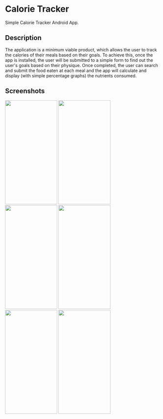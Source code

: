# Calorie Tracker
Simple Calorie Tracker Android App. 

## Description
The application is a minimum viable product, which allows the user to track the calories of their meals based on their goals. To achieve this, once the app is installed, the user will be submitted to a simple form to find out the user's goals based on their physique. Once completed, the user can search and submit the food eaten at each meal and the app will calculate and display (with simple percentage graphs) the nutrients consumed.

## Screenshots
<p float="left">
<img src="https://user-images.githubusercontent.com/70621340/220591763-2506e52f-b3af-4cea-95d8-38ac3b12c2ad.png"  width="170" height="340">
<img src="https://user-images.githubusercontent.com/70621340/220593279-75d37e13-8bef-4b1f-98b5-c4ab0802f451.png"  width="170" height="340">
<img src="https://user-images.githubusercontent.com/70621340/220591756-0ef1e9f5-dc82-4bad-8ebd-8cbc1bdfc6e8.png"  width="170" height="340">
<img src="https://user-images.githubusercontent.com/70621340/220593674-83f294a1-d2b7-49d9-b693-d0f7d9323c7a.png"  width="170" height="340">
<img src="https://user-images.githubusercontent.com/70621340/220593752-c8a951e7-c3b7-4fc5-b9ec-e088f1ff309b.png"  width="170" height="340">
<img src="https://user-images.githubusercontent.com/70621340/220593822-c3fe8748-e176-4a95-ae3d-dba74445786b.png"  width="170" height="340">
</p>


